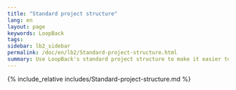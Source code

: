 ```yaml
---
title: "Standard project structure"
lang: en
layout: page
keywords: LoopBack
tags:
sidebar: lb2_sidebar
permalink: /doc/en/lb2/Standard-project-structure.html
summary: Use LoopBack's standard project structure to make it easier to develop and maintain your projects.
---
```


{% include_relative includes/Standard-project-structure.md %}
